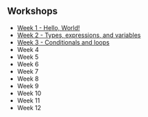 ## Workshops
* [Week 1 - Hello, World!](week01/)
* [Week 2 - Types, expressions, and variables](week02/)
* [Week 3 - Conditionals and loops](week03/)
* Week 4
* Week 5
* Week 6
* Week 7
* Week 8
* Week 9
* Week 10
* Week 11
* Week 12
